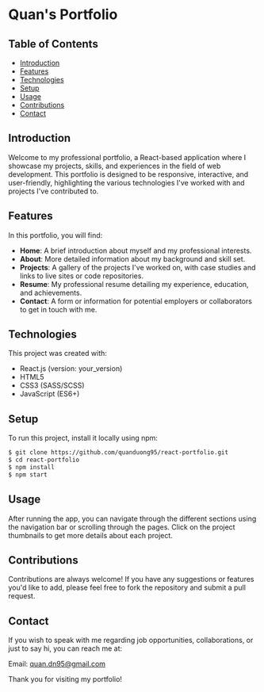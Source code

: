 # Quan's Portfolio

## Table of Contents
- [Introduction](#introduction)
- [Features](#features)
- [Technologies](#technologies)
- [Setup](#setup)
- [Usage](#usage)
- [Contributions](#contributions)
- [Contact](#contact)

## Introduction
Welcome to my professional portfolio, a React-based application where I showcase my projects, skills, and experiences in the field of web development. This portfolio is designed to be responsive, interactive, and user-friendly, highlighting the various technologies I've worked with and projects I've contributed to.

## Features
In this portfolio, you will find:

- **Home**: A brief introduction about myself and my professional interests.
- **About**: More detailed information about my background and skill set.
- **Projects**: A gallery of the projects I've worked on, with case studies and links to live sites or code repositories.
- **Resume**: My professional resume detailing my experience, education, and achievements.
- **Contact**: A form or information for potential employers or collaborators to get in touch with me.

## Technologies
This project was created with:
- React.js (version: your_version)
- HTML5
- CSS3 (SASS/SCSS)
- JavaScript (ES6+)

## Setup
To run this project, install it locally using npm:

```bash
$ git clone https://github.com/quanduong95/react-portfolio.git
$ cd react-portfolio
$ npm install
$ npm start
```
## Usage
After running the app, you can navigate through the different sections using the navigation bar or scrolling through the pages. Click on the project thumbnails to get more details about each project.

## Contributions
Contributions are always welcome! If you have any suggestions or features you'd like to add, please feel free to fork the repository and submit a pull request.

## Contact
If you wish to speak with me regarding job opportunities, collaborations, or just to say hi, you can reach me at:

Email: quan.dn95@gmail.com

Thank you for visiting my portfolio!


